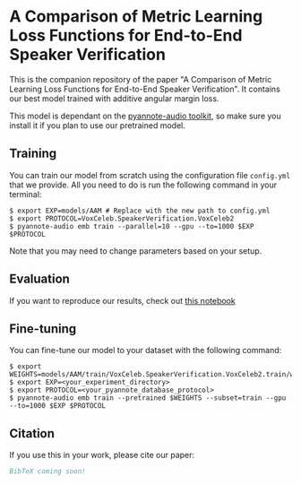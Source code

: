 # A Comparison of Metric Learning Loss Functions for End-to-End Speaker Verification

This is the companion repository of the paper "A Comparison of Metric Learning Loss Functions for End-to-End Speaker Verification". It contains our best model trained with additive angular margin loss.

This model is dependant on the [pyannote-audio toolkit](https://github.com/pyannote/pyannote-audio), so make sure you install it if you plan to use our pretrained model.

## Training

You can train our model from scratch using the configuration file `config.yml` that we provide. All you need to do is run the following command in your terminal:

```console
$ export EXP=models/AAM # Replace with the new path to config.yml
$ export PROTOCOL=VoxCeleb.SpeakerVerification.VoxCeleb2
$ pyannote-audio emb train --parallel=10 --gpu --to=1000 $EXP $PROTOCOL 
```

Note that you may need to change parameters based on your setup.

## Evaluation

If you want to reproduce our results, check out [this notebook](https://github.com/juanmc2005/SpeakerEmbeddingLossComparison/blob/master/reproduce.ipynb)

## Fine-tuning

You can fine-tune our model to your dataset with the following command:

```console
$ export WEIGHTS=models/AAM/train/VoxCeleb.SpeakerVerification.VoxCeleb2.train/weights/0560.pt
$ export EXP=<your_experiment_directory>
$ export PROTOCOL=<your_pyannote_database_protocol>
$ pyannote-audio emb train --pretrained $WEIGHTS --subset=train --gpu --to=1000 $EXP $PROTOCOL
```

## Citation

If you use this in your work, please cite our paper:

```bibtex
BibTeX coming soon!
```
